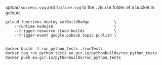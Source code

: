 upload `success.svg` and `failure.svg` to the `./build` folder of a bucket in gcloud.

	gcloud functions deploy setBuildBadge       	\
    	--runtime nodejs8                           \
    	--trigger-resource cloud-builds             \
    	--trigger-event google.pubsub.topic.publish \


    docker build -t run_python_tests ./runTests
    docker tag run_python_tests eu.gcr.io/pythonbuilds/run_python_tests
	docker push eu.gcr.io/pythonbuilds/run_python_tests	